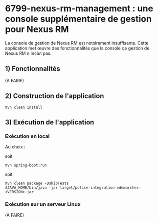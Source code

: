 # 6799-nexus-rm-management : une console supplémentaire de gestion pour Nexus RM

La console de gestion de Nexus RM est notoirement insuffisante.
Cette application met œuvre des fonctionnalités que la console de gestion de
Nexus RM n'inclut pas.

## 1) Fonctionnalités

(À FAIRE)

## 2) Construction de l'application 

```
mvn clean install
```

## 3) Exécution de l'application

### Exécution en local

Au choix :

soit
```
mvn spring-boot:run
```

soit
```
mvn clean package -DskipTests
$JAVA_HOME/bin/java -jar target/police-integration-edemarches-<VERSION>.jar 
```

### Exécution sur un serveur Linux

(À FAIRE)

